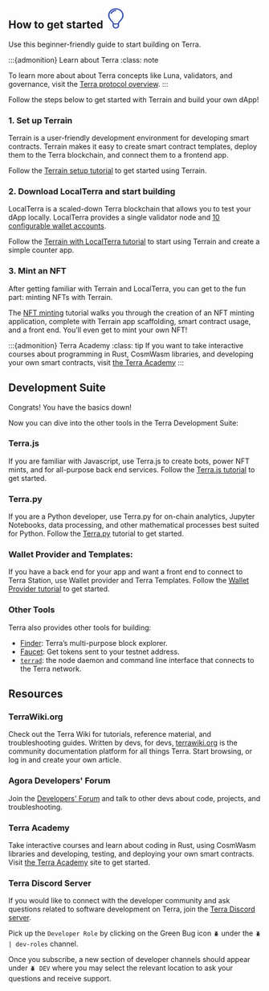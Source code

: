 ## How to get started <img src="/img/icon_innovation.svg" height="40px">

Use this beginner-friendly guide to start building on Terra. 

:::{admonition} Learn about Terra
:class: note

To learn more about about Terra concepts like Luna, validators, and governance, visit the [Terra protocol overview](../learn/protocol.md). 
:::


Follow the steps below to get started with Terrain and build your own dApp!

### 1. Set up Terrain

Terrain is a user-friendly development environment for developing smart contracts. Terrain makes it easy to create smart contract templates, deploy them to the Terra blockchain, and connect them to a frontend app.

Follow the [Terrain setup tutorial](./dapp/quick-start/initial-setup.md) to get started using Terrain. 

### 2. Download LocalTerra and start building

LocalTerra is a scaled-down Terra blockchain that allows you to test your dApp locally. LocalTerra provides a single validator node and [10 configurable wallet accounts](./how-to/localterra/accounts.md). 

Follow the [Terrain with LocalTerra tutorial](./dapp/quick-start/using-terrain-localterra.md) to start using Terrain and create a simple counter app. 

### 3. Mint an NFT

After getting familiar with Terrain and LocalTerra, you can get to the fun part: minting NFTs with Terrain. 

The [NFT minting](./dapp/quick-start/mint-an-nft.md) tutorial walks you through the creation of an NFT minting application, complete with Terrain app scaffolding, smart contract usage, and a front end. You'll even get to mint your own NFT!

:::{admonition} Terra Academy
:class: tip
If you want to take interactive courses about programming in Rust, CosmWasm libraries, and developing your own smart contracts, visit [the Terra Academy](https://academy.terra.money)
:::

## Development Suite

Congrats! You have the basics down! 

Now you can dive into the other tools in the Terra Development Suite:

### Terra<span/>.js

If you are familiar with Javascript, use Terra<span/>.js to create bots, power NFT mints, and for all-purpose back end services. Follow the [Terra.js tutorial](./sdks/terra-js/getting-started.md) to get started.

### Terra<span/>.py

 If you are a Python developer, use Terra<span/>.py for on-chain analytics, Jupyter Notebooks, data processing, and other mathematical processes best suited for Python. Follow the [Terra.py](https://terra-money.github.io/terra.py/tutorial.html) tutorial to get started.
 
### Wallet Provider and Templates: 

If you have a back end for your app and want a front end to connect to Terra Station, use Wallet provider and Terra Templates. Follow the [Wallet Provider tutorial](./sdks/wallet-provider/wallet-provider-tutorial.md) to get started. 

### Other Tools

Terra also provides other tools for building:

- [Finder](https://finder.terra.money): Terra’s multi-purpose block explorer. 
- [Faucet](https://faucet.terra.money): Get tokens sent to your testnet address. 
- [`terrad`](./how-to/terrad/install-terrad.md): the node daemon and command line interface that connects to the Terra network. 

## Resources

### TerraWiki<span/>.org

Check out the Terra Wiki for tutorials, reference material, and troubleshooting guides. Written by devs, for devs, [terrawiki.org](http://terrawiki.org) is the community documentation platform for all things Terra. Start browsing, or log in and create your own article.

### Agora Developers' Forum

Join the [Developers' Forum](https://agora.terra.money/c/developer/20) and talk to other devs about code, projects, and troubleshooting.

### Terra Academy

Take interactive courses and learn about coding in Rust, using CosmWasm libraries and developing, testing, and deploying your own smart contracts. Visit [the Terra Academy](https://academy.terra.money) site to get started.

### Terra Discord Server

If you would like to connect with the developer community and ask questions related to software development on Terra, join the [Terra Discord server](https://discord.com/invite/EuKCeGFb93).

Pick up the `Developer Role` by clicking on the Green Bug icon `🪲` under the `🪲 | dev-roles` channel.

Once you subscribe, a new section of developer channels should appear under `🪲 DEV` where you may select the relevant location to ask your questions and receive support.
